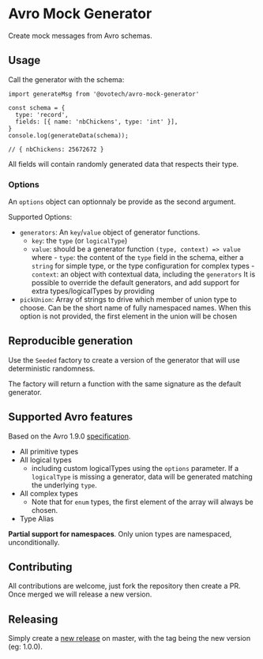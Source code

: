 # Avro Mock Generator

Create mock messages from Avro schemas.

## Usage

Call the generator with the schema:

```
import generateMsg from '@ovotech/avro-mock-generator'

const schema = {
  type: 'record',
  fields: [{ name: 'nbChickens', type: 'int' }],
}
console.log(generateData(schema));

// { nbChickens: 25672672 }
```

All fields will contain randomly generated data that respects their type.

### Options

An `options` object can optionnaly be provide as the second argument.

Supported Options:

- `generators`: An `key`/`value` object of generator functions.
  - `key`: the `type` (or `logicalType`)
  - `value`: should be a generator function `(type, context) => value` where - `type`: the content of the `type` field in the schema, either a `string` for simple type, or the type configuration for complex types - `context`: an object with contextual data, including the `generators`
    It is possible to override the default generators, and add support for extra types/logicalTypes by providing
- `pickUnion`: Array of strings to drive which member of union type to choose. Can be the short name of fully namespaced names. When this option is not provided, the first element in the union will be chosen

## Reproducible generation

Use the `Seeded` factory to create a version of the generator that will use deterministic randomness.

The factory will return a function with the same signature as the default generator.

## Supported Avro features

Based on the Avro 1.9.0 [specification](https://avro.apache.org/docs/current/spec.html).

- All primitive types
- All logical types
  - including custom logicalTypes using the `options` parameter. If a `logicalType` is missing a generator, data will be generated matching the underlying `type`.
- All complex types
  - Note that for `enum` types, the first element of the array will always be chosen.
- Type Alias

**Partial support for namespaces**. Only union types are namespaced, unconditionally.

## Contributing

All contributions are welcome, just fork the repository then create a PR. Once merged we will release a new version.

## Releasing

Simply create a [new release](https://github.com/ovotech/avro-mock-generator/releases/new) on master, with the tag being the new version (eg: 1.0.0).
